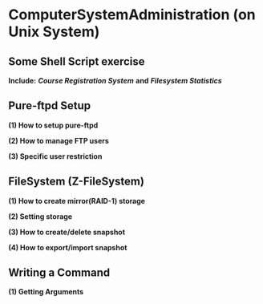 # ComputerSystemAdministration (on Unix System)

## Some Shell Script exercise
**Include:** ***Course Registration System*** **and** ***Filesystem Statistics***

## Pure-ftpd Setup
**(1) How to setup pure-ftpd**

**(2) How to manage FTP users**

**(3) Specific user restriction** 

## FileSystem (Z-FileSystem)

**(1) How to create mirror(RAID-1) storage**

**(2) Setting storage**

**(3) How to create/delete snapshot**

**(4) How to export/import snapshot**

## Writing a Command
**(1) Getting Arguments**
